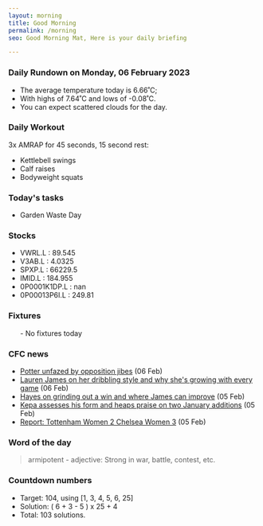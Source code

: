 ```yaml
---
layout: morning
title: Good Morning
permalink: /morning
seo: Good Morning Mat, Here is your daily briefing

---
```


<!-- weather_marker starts -->
### Daily Rundown on Monday, 06 February 2023

- The average temperature today is 6.66˚C;
- With highs of 7.64˚C and lows of -0.08˚C.
- You can expect scattered clouds for the day.

<!-- weather_marker ends -->

### Daily Workout
<!-- workout_marker starts -->
3x AMRAP for 45 seconds, 15 second rest:

- Kettlebell swings
- Calf raises
- Bodyweight squats

<!-- workout_marker ends -->

### Today's tasks
<!-- task_marker starts -->
- Garden Waste Day

<!-- task_marker ends -->

### Stocks

<!-- stocks_marker starts -->

- VWRL.L : 89.545
- V3AB.L : 4.0325
- SPXP.L : 66229.5
- IMID.L : 184.955
- 0P0001K1DP.L : nan
- 0P00013P6I.L : 249.81

<!-- stocks_marker ends -->

### Fixtures

<!-- sports_marker starts -->

<ul>
- No fixtures today</ul>

<!-- sports_marker ends -->

### CFC news

<!-- cfc_marker starts -->
- [Potter unfazed by opposition jibes](https://chelseafc.com/en/news/article/potter-unfazed-by-opposition-jibes) (06 Feb)
- [Lauren James on her dribbling style and why she's growing with every game](https://chelseafc.com/en/news/article/lauren-james-on-her-dribbling-style-and-why-shes-growing-with-every-game) (06 Feb)
- [Hayes on grinding out a win and where James can improve](https://chelseafc.com/en/news/article/hayes-on-grinding-out-a-win-and-where-james-can-improve) (05 Feb)
- [Kepa assesses his form and heaps praise on two January additions](https://chelseafc.com/en/news/article/kepa-assesses-his-form-and-heaps-praise-on-two-january-additions) (05 Feb)
- [Report: Tottenham Women 2 Chelsea Women 3](https://chelseafc.com/en/news/article/report-tottenham-women-2-chelsea-women-3) (05 Feb)

<!-- cfc_marker ends -->

### Word of the day
<!-- word_marker starts -->

 > armipotent - adjective: Strong in war, battle, contest, etc.

<!-- word_marker ends -->

### Countdown numbers
<!-- game_marker starts -->

- Target: 104, using [1, 3, 4, 5, 6, 25]
- Solution: ( 6 + 3 - 5 ) x 25 + 4
- Total: 103 solutions.

<!-- game_marker ends -->
